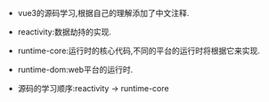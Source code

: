 
* vue3的源码学习,根据自己的理解添加了中文注释.
* reactivity:数据劫持的实现.
* runtime-core:运行时的核心代码,不同的平台的运行时将根据它来实现.
* runtime-dom:web平台的运行时.

* 源码的学习顺序:reactivity -> runtime-core
